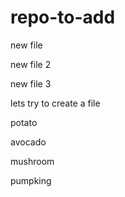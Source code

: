 # repo-to-add

new file

new file 2

new file 3

lets try to create a file

potato

avocado

mushroom

pumpking
